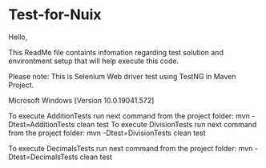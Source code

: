 # Test-for-Nuix
Hello,

This ReadMe file containts infomation regarding test solution and environtment setup that will help execute this code.
 
Please note: This is Selenium Web driver test using TestNG in Maven Project.

Microsoft Windows [Version 10.0.19041.572]


To execute AdditionTests run next command from the project folder: mvn -Dtest=AdditionTests clean test
To execute DivisionTests run next command from the project folder: mvn -Dtest=DivisionTests clean test

To execute DecimalsTests run next command from the project folder: mvn -Dtest=DecimalsTests clean test

